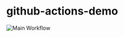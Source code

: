 # github-actions-demo

![Main Workflow](https://github.com/haquema/github-actions-demo/.github/workflows/main.yml/badge.svg)
